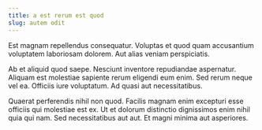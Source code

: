 ```yaml
---
title: a est rerum est quod
slug: autem odit
---
```


Est magnam repellendus consequatur. Voluptas et quod quam accusantium voluptatem laboriosam dolorem. Aut alias veniam perspiciatis.

Ab et aliquid quod saepe. Nesciunt inventore repudiandae aspernatur. Aliquam est molestiae sapiente rerum eligendi eum enim. Sed rerum neque vel ea. Officiis iure voluptatum. Ad quasi aut necessitatibus.

Quaerat perferendis nihil non quod. Facilis magnam enim excepturi esse officiis qui molestiae est ex. Ut et dolorum distinctio dignissimos enim nihil quia qui nam. Sed necessitatibus aut aut. Et magni minima aut asperiores.
